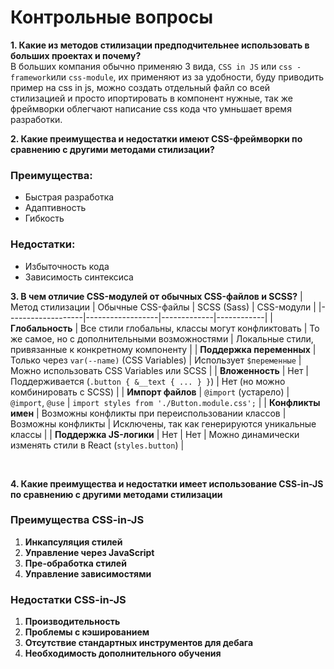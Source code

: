 # Контрольные вопросы


**1. Какие из методов стилизации предподчительнее использовать в больших проектах и почему?**<br>
В больших компания обычно применяю 3 вида, `CSS in JS` или `css - framework`или `css-module`, их применяют из за удобности, буду приводить пример на css in js, можно создать отдельный файл со всей стилизацией и просто ипортировать в компонент нужные, так же фреймворки облегчают написание css кода что умньшает время разработки.


**2. Какие преимущества и недостатки имеют CSS-фреймворки по сравнению с другими методами стилизации?** <br>
### Преимущества: 
- Быстрая разработка<br>
- Адаптивность
- Гибкость
### Недостатки: 
 - Избыточность кода
 - Зависимость синтексиса

**3. В чем отличие CSS-модулей от обычных CSS-файлов и SCSS?** 
| Метод стилизации  | Обычные CSS-файлы | SCSS (Sass) | CSS-модули |
|-------------------|------------------|-------------|------------|
| **Глобальность**  | Все стили глобальны, классы могут конфликтовать | То же самое, но с дополнительными возможностями | Локальные стили, привязанные к конкретному компоненту |
| **Поддержка переменных** | Только через `var(--name)` (CSS Variables) | Использует `$переменные` | Можно использовать CSS Variables или SCSS |
| **Вложенность** | Нет | Поддерживается (`.button { &__text { ... } }`) | Нет (но можно комбинировать с SCSS) |
| **Импорт файлов** | `@import` (устарело) | `@import`, `@use` | `import styles from './Button.module.css';` |
| **Конфликты имен** | Возможны конфликты при переиспользовании классов | Возможны конфликты | Исключены, так как генерируются уникальные классы |
| **Поддержка JS-логики** | Нет | Нет | Можно динамически изменять стили в React (`styles.button`) |

<br>

**4. Какие преимущества и недостатки имеет использование CSS-in-JS по сравнению с другими методами стилизации** <br>

### Преимущества CSS-in-JS

1. **Инкапсуляция стилей**
2. **Управление через JavaScript**
3. **Пре-обработка стилей**
4. **Управление зависимостями**
### Недостатки CSS-in-JS

1. **Производительность**
2. **Проблемы с кэшированием**
3. **Отсутствие стандартных инструментов для дебага**
4. **Необходимость дополнительного обучения**
